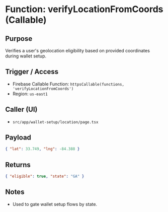 # Function: verifyLocationFromCoords (Callable)

## Purpose
Verifies a user's geolocation eligibility based on provided coordinates during wallet setup.

## Trigger / Access
- Firebase Callable Function: `httpsCallable(functions, 'verifyLocationFromCoords')`
- Region: `us-east1`

## Caller (UI)
- `src/app/wallet-setup/location/page.tsx`

## Payload
```json
{ "lat": 33.749, "lng": -84.388 }
```

## Returns
```json
{ "eligible": true, "state": "GA" }
```

## Notes
- Used to gate wallet setup flows by state.

